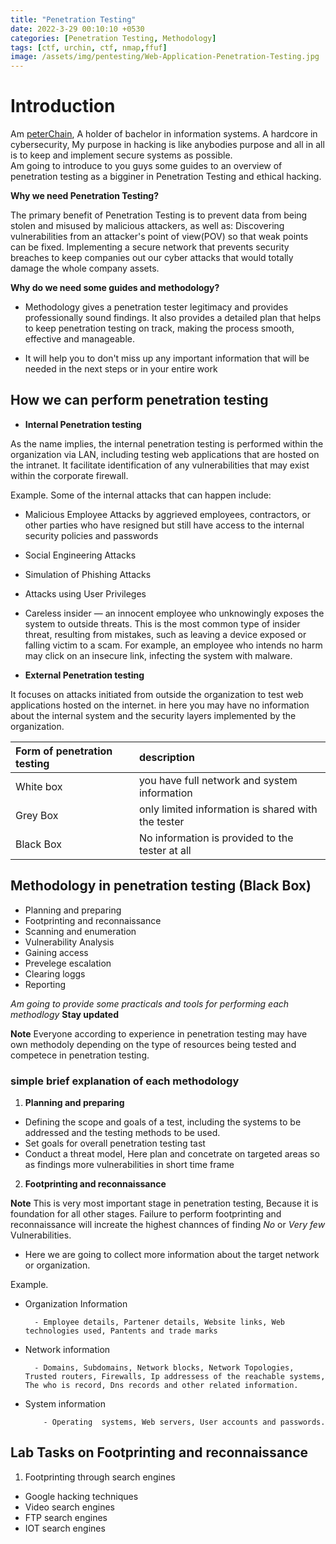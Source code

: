 ```yaml
---
title: "Penetration Testing"
date: 2022-3-29 00:10:10 +0530
categories: [Penetration Testing, Methodology]
tags: [ctf, urchin, ctf, nmap,ffuf]
image: /assets/img/pentesting/Web-Application-Penetration-Testing.jpg
---
```


# Introduction 
Am [peterChain](https://twitter.com/peterChain7), A holder of  bachelor in information systems. A hardcore in cybersecurity, My purpose in hacking is like anybodies purpose and all in all is to keep and implement secure systems as possible.\
Am going to introduce to you guys some guides to an overview of penetration testing as a bigginer in Penetration Testing and ethical hacking.

**Why we need Penetration Testing?**

The primary benefit of Penetration Testing is to prevent data from being stolen and misused by malicious attackers, as well as: Discovering vulnerabilities from an attacker's point of view(POV) so that weak points can be fixed. Implementing a secure network that prevents security breaches to keep companies out our cyber attacks that would totally damage the whole company assets.

**Why do we need some guides and methodology?**

-  Methodology gives a penetration tester legitimacy and provides professionally sound findings. It also provides a detailed plan that helps to keep penetration testing on track, making the process smooth, effective and manageable.

-  It will help you to don't miss up any important information that will be needed in the next steps or in your entire work

## How we can perform penetration testing 

-  **Internal Penetration testing**

As the name implies, the internal penetration testing is performed within the organization via LAN, including testing web applications that are hosted on the intranet. It facilitate identification of any vulnerabilities that may exist within the corporate firewall.

  Example.
Some of the internal attacks that can happen include: 

- Malicious Employee Attacks by aggrieved employees, contractors, or other parties who have resigned but still have access to the internal security policies and passwords
- Social Engineering Attacks
- Simulation of Phishing Attacks
- Attacks using User Privileges 
- Careless insider — an innocent employee who unknowingly exposes the system to outside threats. This is the most common type of insider threat, resulting from mistakes, such as leaving a device exposed or falling victim to a scam. For example, an employee who intends no harm may click on an insecure link, infecting the system with malware.

-  **External Penetration testing**

It focuses on attacks initiated from outside the organization to test web applications hosted on the internet. in here you may  have no  information about the internal system and the security layers implemented by the organization.


<div class="overflow-table" markdown="block">

| Form of penetration testing|        description                                |   
| :--------------------------| :-------------------------------------------------| 
|  White box                 | you have  full network and system information     |
|  Grey Box                  | only limited information is shared with the tester|   
|  Black Box                 | No information is provided to the tester at all   |      
     
</div>

  
## Methodology in penetration testing (Black Box)

-  Planning and preparing
-  Footprinting and reconnaissance
-  Scanning  and enumeration
-  Vulnerability Analysis
-  Gaining  access
-  Prevelege escalation
-  Clearing loggs
-  Reporting 

*Am going to provide some practicals and tools for performing each methodlogy* **Stay updated**

**Note** Everyone according to experience in penetration testing may have own methodoly depending on the type of resources being tested and competece in penetration testing. 

### simple brief explanation of each methodology

1. **Planning and preparing**

- Defining the scope and goals of a test, including the systems to be addressed and the testing methods to be used.
- Set goals for overall penetration testing tast
- Conduct a threat model, Here plan and concetrate on targeted areas so as findings more vulnerabilities in short time frame

2. **Footprinting and reconnaissance**

**Note** This is very most important stage in penetration testing, Because it is foundation for all other stages. Failure to perform footprinting and reconnaissance will increate the highest channces of finding *No* or *Very few* Vulnerabilities.
 
 - Here we are going to collect more information about the target network or organization.

  Example.

   - Organization Information

           - Employee details, Partener details, Website links, Web technologies used, Pantents and trade marks

   - Network information

           - Domains, Subdomains, Network blocks, Network Topologies, Trusted routers, Firewalls, Ip addressess of the reachable systems, The who is record, Dns records and other related information.

  - System information

            - Operating  systems, Web servers, User accounts and passwords.


## Lab Tasks on Footprinting and reconnaissance


1. Footprinting through search engines

- Google hacking techniques
- Video search engines
- FTP search engines
- IOT search engines 